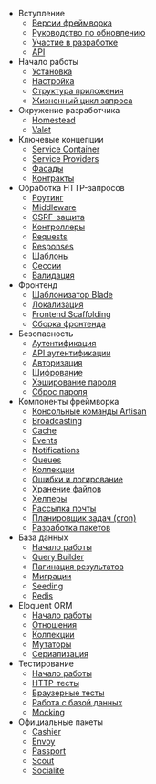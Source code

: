 - Вступление
    - [Версии фреймворка](/docs/{{version}}/releases)
    - [Руководство по обновлению](/docs/{{version}}/upgrade)
    - [Участие в разработке](/docs/{{version}}/contributions)
    - [API](/api/{{version}})
- Начало работы
    - [Установка](/docs/{{version}}/installation)
    - [Настройка](/docs/{{version}}/configuration)
    - [Структура приложения](/docs/{{version}}/structure)
    - [Жизненный цикл запроса](/docs/{{version}}/lifecycle)
- Окружение разработчика
    - [Homestead](/docs/{{version}}/homestead)
    - [Valet](/docs/{{version}}/valet)
- Ключевые концепции
    - [Service Container](/docs/{{version}}/container)
    - [Service Providers](/docs/{{version}}/providers)
    - [Фасады](/docs/{{version}}/facades)
    - [Контракты](/docs/{{version}}/contracts)
- Обработка HTTP-запросов
    - [Роутинг](/docs/{{version}}/routing)
    - [Middleware](/docs/{{version}}/middleware)
    - [CSRF-защита](/docs/{{version}}/csrf)
    - [Контроллеры](/docs/{{version}}/controllers)
    - [Requests](/docs/{{version}}/requests)
    - [Responses](/docs/{{version}}/responses)
    - [Шаблоны](/docs/{{version}}/views)
    - [Сессии](/docs/{{version}}/session)
    - [Валидация](/docs/{{version}}/validation)
- Фронтенд
    - [Шаблонизатор Blade](/docs/{{version}}/blade)
    - [Локализация](/docs/{{version}}/localization)
    - [Frontend Scaffolding](/docs/{{version}}/frontend)
    - [Сборка фронтенда](/docs/{{version}}/mix)
- Безопасность
    - [Аутентификация](/docs/{{version}}/authentication)
    - [API аутентификации](/docs/{{version}}/passport)
    - [Авторизация](/docs/{{version}}/authorization)
    - [Шифрование](/docs/{{version}}/encryption)
    - [Хэширование пароля](/docs/{{version}}/hashing)
    - [Сброс пароля](/docs/{{version}}/passwords)
- Компоненты фреймворка
    - [Консольные команды Artisan](/docs/{{version}}/artisan)
    - [Broadcasting](/docs/{{version}}/broadcasting)
    - [Cache](/docs/{{version}}/cache)
    - [Events](/docs/{{version}}/events)
    - [Notifications](/docs/{{version}}/notifications)
    - [Queues](/docs/{{version}}/queues)
    - [Коллекции](/docs/{{version}}/collections)
    - [Ошибки и логирование](/docs/{{version}}/errors)
    - [Хранение файлов](/docs/{{version}}/filesystem)
    - [Хелперы](/docs/{{version}}/helpers)
    - [Рассылка почты](/docs/{{version}}/mail)
    - [Планировщик задач (cron)](/docs/{{version}}/scheduling)
    - [Разработка пакетов](/docs/{{version}}/packages)
- База данных
    - [Начало работы](/docs/{{version}}/database)
    - [Query Builder](/docs/{{version}}/queries)
    - [Пагинация результатов](/docs/{{version}}/pagination)
    - [Миграции](/docs/{{version}}/migrations)
    - [Seeding](/docs/{{version}}/seeding)
    - [Redis](/docs/{{version}}/redis)
- Eloquent ORM
    - [Начало работы](/docs/{{version}}/eloquent)
    - [Отношения](/docs/{{version}}/eloquent-relationships)
    - [Коллекции](/docs/{{version}}/eloquent-collections)
    - [Мутаторы](/docs/{{version}}/eloquent-mutators)
    - [Сериализация](/docs/{{version}}/eloquent-serialization)
- Тестирование
    - [Начало работы](/docs/{{version}}/testing)
    - [HTTP-тесты](/docs/{{version}}/http-tests)
    - [Браузерные тесты](/docs/{{version}}/dusk)
    - [Работа с базой данных](/docs/{{version}}/database-testing)
    - [Mocking](/docs/{{version}}/mocking)
- Официальные пакеты
    - [Cashier](/docs/{{version}}/billing)
    - [Envoy](/docs/{{version}}/envoy)
    - [Passport](/docs/{{version}}/passport)
    - [Scout](/docs/{{version}}/scout)
    - [Socialite](https://github.com/laravel/socialite)
